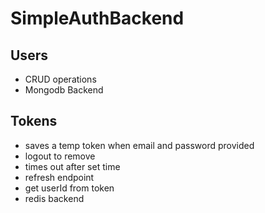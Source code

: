# SimpleAuthBackend
## Users
* CRUD operations
* Mongodb Backend
## Tokens
* saves a temp token when email and password provided
* logout to remove
* times out after set time
* refresh endpoint
* get userId from token
* redis backend
